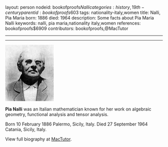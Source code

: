 layout: person
nodeid: bookofproofs$Nalli
categories: history,19th-century
parentid: bookofproofs$603
tags: nationality-italy,women
title: Nalli, Pia Maria
born: 1886
died: 1964
description: Some facts about Pia Maria Nalli
keywords: nalli, pia maria,nationality italy,women
references: bookofproofs$6909
contributors: bookofproofs,@MacTutor

---


---

![Nalli.jpg](https://github.com/bookofproofs/bookofproofs.github.io/blob/main/_sources/_assets/images/portraits/Nalli.jpg?raw=true)

**Pia Nalli** was an Italian mathematician known for her work on algebraic geometry, functional analysis and tensor analysis.

Born 10 February 1886 Palermo, Sicily, Italy. Died 27 September 1964 Catania, Sicily, Italy.


View full biography at [MacTutor](https://mathshistory.st-andrews.ac.uk/Biographies/Nalli/).